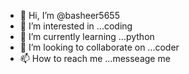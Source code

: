 - 👋 Hi, I’m @basheer5655
- 👀 I’m interested in ...coding
- 🌱 I’m currently learning ...python
- 💞️ I’m looking to collaborate on ...coder
- 📫 How to reach me ...messeage me

<!---
basheer5655/basheer5655 is a ✨ special ✨ repository because its `README.md` (this file) appears on your GitHub profile.
You can click the Preview link to take a look at your changes.
--->
